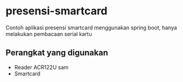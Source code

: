 # presensi-smartcard
Contoh aplikasi presensi smartcard menggunakan spring boot, hanya melakukan pembacaan serial kartu

## Perangkat yang digunakan
- Reader ACR122U sam
- Smartcard
